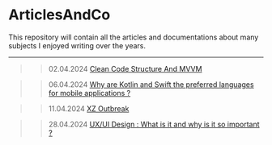 # ArticlesAndCo
This repository will contain all the articles and documentations about many subjects I enjoyed writing over the years.

--- 

>> 02.04.2024
[Clean Code Structure And MVVM](https://github.com/LisaGHeclys/ArticlesAndCo/tree/main/Clean%20Code%20Structure%20and%20MVVM)

>> 06.04.2024
[Why are Kotlin and Swift the preferred languages for mobile applications ?](https://github.com/LisaGHeclys/ArticlesAndCo/tree/main/Why%20are%20Kotlin%20and%20Swift%20the%20preferred%20languages%20for%20mobile%20applications%20%3F)

>> 11.04.2024
[XZ Outbreak](https://github.com/LisaGHeclys/ArticlesAndCo/tree/main/XZ%20Outbreak)

>> 28.04.2024
[UX/UI Design : What is it and why is it so important ?](https://github.com/LisaGHeclys/ArticlesAndCo/tree/main/UI%26UX%20Design%20%3A%20What%20is%20it%20and%20why%20is%20it%20so%20important%20%3F)